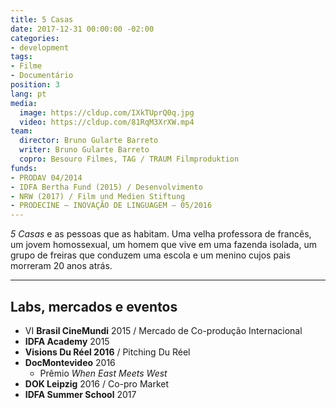 ```yaml
---
title: 5 Casas
date: 2017-12-31 00:00:00 -02:00
categories:
- development
tags:
- Filme
- Documentário
position: 3
lang: pt
media:
  image: https://cldup.com/IXkTUprQ0q.jpg
  video: https://cldup.com/81RqM3XrXW.mp4
team:
  director: Bruno Gularte Barreto
  writer: Bruno Gularte Barreto
  copro: Besouro Filmes, TAG / TRAUM Filmproduktion
funds:
- PRODAV 04/2014
- IDFA Bertha Fund (2015) / Desenvolvimento
- NRW (2017) / Film und Medien Stiftung
- PRODECINE – INOVAÇÃO DE LINGUAGEM – 05/2016
---
```


_5 Casas_ e as pessoas que as habitam. Uma velha professora de francês, um jovem homossexual, um homem que vive em uma fazenda isolada, um grupo de freiras que conduzem uma escola e um menino cujos pais morreram 20 anos atrás.

---

## Labs, mercados e eventos
* VI **Brasil CineMundi** 2015 / Mercado de Co-produção Internacional
* **IDFA Academy** 2015
* **Visions Du Réel 2016** / Pitching Du Réel
* **DocMontevideo** 2016
  * Prêmio _When East Meets West_
* **DOK Leipzig** 2016 / Co-pro Market
* **IDFA Summer School** 2017

